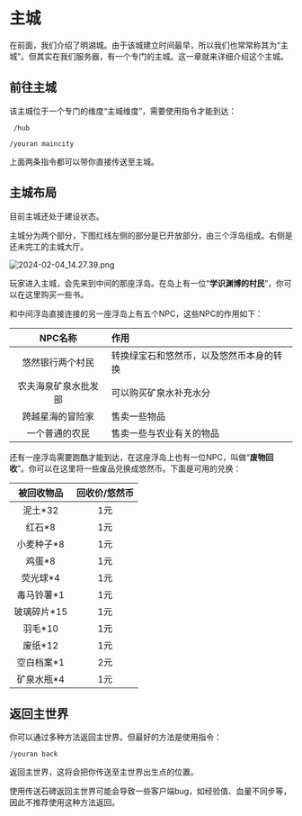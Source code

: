 # 主城

在前面，我们介绍了明湖城。由于该城建立时间最早，所以我们也常常称其为“主城”。但其实在我们服务器，有一个专门的主城。这一章就来详细介绍这个主城。

## 前往主城

该主城位于一个专门的维度“主城维度”，需要使用指令才能到达：

`
/hub`

`/youran maincity
`

上面两条指令都可以带你直接传送至主城。

## 主城布局

目前主城还处于建设状态。

主城分为两个部分，下图红线左侧的部分是已开放部分，由三个浮岛组成。右侧是还未完工的主城大厅。

![2024-02-04_14.27.39.png](https://s2.loli.net/2024/02/04/L4XAHDv8dzayK2c.png)

玩家进入主城，会先来到中间的那座浮岛。在岛上有一位“**学识渊博的村民**”，你可以在这里购买一些书。

和中间浮岛直接连接的另一座浮岛上有五个NPC，这些NPC的作用如下：

|NPC名称|作用|
|:-:|:-|
|悠然银行两个村民|转换绿宝石和悠然币，以及悠然币本身的转换|
|农夫海泉矿泉水批发部|可以购买矿泉水补充水分|
|跨越星海的冒险家|售卖一些物品|
|一个普通的农民|售卖一些与农业有关的物品|

还有一座浮岛需要跑酷才能到达，在这座浮岛上也有一位NPC，叫做“**废物回收**”。你可以在这里将一些废品兑换成悠然币。下面是可用的兑换：

|被回收物品|回收价/悠然币|
|:-:|:-:|
|泥土*32|1元|
|红石*8|1元|
|小麦种子*8|1元|
|鸡蛋*8|1元|
|荧光球*4|1元|
|毒马铃薯*1|1元|
|玻璃碎片*15|1元|
|羽毛*10|1元|
|废纸*12|1元|
|空白档案*1|2元|
|矿泉水瓶*4|1元|

## 返回主世界

你可以通过多种方法返回主世界。但最好的方法是使用指令：

`/youran back`

返回主世界，这将会把你传送至主世界出生点的位置。

使用传送石碑返回主世界可能会导致一些客户端bug，如经验值、血量不同步等，因此不推荐使用这种方法返回。
